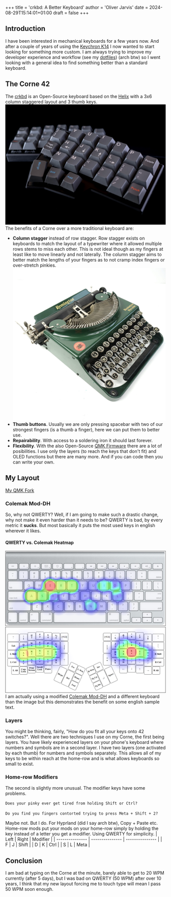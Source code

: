 +++
title = 'crkbd: A Better Keyboard'
author = 'Oliver Jarvis'
date = 2024-08-29T15:14:01+01:00
draft = false
+++

## Introduction
I have been interested in mechanical keyboards for a few years now. And after a couple of years of using the [Keychron K14](https://www.keychron.com/pages/keychron-k14-wireless-mechanical-keyboard) I now wanted to start looking for something more custom.
I am always trying to improve my developer experience and workflow (see my [dotfiles](https://github.com/ollyjarvis/dotfiles)) (arch btw) so I went looking with a general idea to find something better than a standard keyboard.

## The Corne 42
The [crkbd](https://github.com/foostan/crkbd) is an Open-Source keyboard based on the [Helix](https://github.com/MakotoKurauchi/helix) with a 3x6 column staggered layout and 3 thumb keys. 
![crkbd](images/crkbd.jpg)
The benefits of a Corne over a more traditional keyboard are:
- **Column stagger** instead of row stagger. Row stagger exists on keyboards to match the layout of a typewriter where it allowed multiple rows stems to miss each other. This is not ideal though as my fingers at least like to move linearly and not laterally. The column stagger aims to better match the lengths of your fingers as to not cramp index fingers or over-stretch pinkies.
![typewriter](images/typewriter.jpg)
- **Thumb buttons**. Usually we are only pressing spacebar with two of our strongest fingers (is a thumb a finger), here we can put them to better use.
- **Repairability**. With access to a soldering iron it should last forever.
- **Flexibility**. With the also Open-Source [QMK Firmware](https://qmk.fm/) there are a lot of posibilities. I use only the layers (to reach the keys that don't fit) and OLED functions but there are many more. And if you can code then you can write your own.

## My Layout
[My QMK Fork](https://github.com/ollyjarvis/qmk_firmware_corne)
### Colemak Mod-DH
So, why not QWERTY? Well, if I am going to make such a drastic change, why not make it even harder than it needs to be?
QWERTY is bad, by every metric it **sucks**. But most basically it puts the most used keys in english wherever it likes.
#### QWERTY vs. Colemak Heatmap
![QWERTY](images/qwerty-heatmap.png)
![COLEMAK](images/colemak-heatmap.png)
I am actually using a modified [Colemak Mod-DH](https://colemakmods.github.io/mod-dh/) and a different keyboard than the image but this demonstrates the benefit on some english sample text.
### Layers
You might be thinking, fairly, "How do you fit all your keys onto 42 switches?". Well there are two techniques I use on my Corne, the first being layers.
You have likely experienced layers on your phone's keyboard where numbers and symbols are in a second layer. I have two layers (one activated by each thumb) for numbers and symbols separately. This allows all of my keys to be within reach at the home-row and is what allows keyboards so small to exist.
### Home-row Modifiers
The second is slightly more unusual. The modifier keys have some problems. 

```
Does your pinky ever get tired from holding Shift or Ctrl?

Do you find you fingers contorted trying to press Meta + Shift + 2?
```

Maybe not. But I do. For Hyprland (did I say arch btw), Copy + Paste etc. Home-row mods put your mods on your home-row simply by holding the key instead of a letter you get a modifier. Using QWERTY for simplicity.
| Left | Right | Modifier |
| --------------- | --------------- | --------------- |
| F | J | Shift |
| D | K | Ctrl |
| S | L | Meta |


## Conclusion
I am bad at typing on the Corne at the minute, barely able to get to 20 WPM currently (after 5 days), but I was bad on QWERTY (50 WPM) after over 10 years, I think that my new layout forcing me to touch type will mean I pass 50 WPM soon enough.
